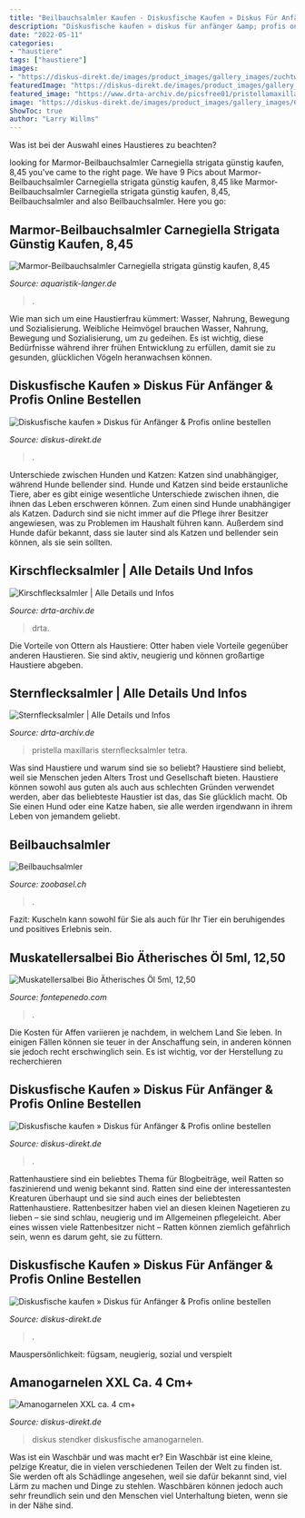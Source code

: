 ```yaml
---
title: "Beilbauchsalmler Kaufen - Diskusfische Kaufen » Diskus Für Anfänger &amp; Profis Online Bestellen"
description: "Diskusfische kaufen » diskus für anfänger &amp; profis online bestellen"
date: "2022-05-11"
categories:
- "haustiere"
tags: ["haustiere"]
images:
- "https://diskus-direkt.de/images/product_images/gallery_images/zuchtwuurfel2.jpg"
featuredImage: "https://diskus-direkt.de/images/product_images/gallery_images/629_0.jpg"
featured_image: "https://www.drta-archiv.de/picsfree01/pristellamaxillaris01.jpg"
image: "https://diskus-direkt.de/images/product_images/gallery_images/629_0.jpg"
ShowToc: true
author: "Larry Willms"
---
```



Was ist bei der Auswahl eines Haustieres zu beachten?

	

		
looking for Marmor-Beilbauchsalmler Carnegiella strigata günstig kaufen, 8,45 you've came to the right page. We have 9 Pics about Marmor-Beilbauchsalmler Carnegiella strigata günstig kaufen, 8,45 like Marmor-Beilbauchsalmler Carnegiella strigata günstig kaufen, 8,45, Beilbauchsalmler and also Beilbauchsalmler. Here you go:
		
    
## Marmor-Beilbauchsalmler Carnegiella Strigata Günstig Kaufen, 8,45

<img loading=lazy src="https://aquaristik-langer.de/media/image/product/3900/lg/marmor-beilbauchsalmler-carnegiella-strigata-guenstig-kaufen.jpg" onerror="this.onerror=null;this.src='https://tse4.mm.bing.net/th?id=OIP.chAM68UTlxswrQF_callVgHaHa&amp;pid=15.1';" alt="Marmor-Beilbauchsalmler Carnegiella strigata günstig kaufen, 8,45">

_Source: aquaristik-langer.de_

>. 

	

Wie man sich um eine Haustierfrau kümmert: Wasser, Nahrung, Bewegung und Sozialisierung.
Weibliche Heimvögel brauchen Wasser, Nahrung, Bewegung und Sozialisierung, um zu gedeihen. Es ist wichtig, diese Bedürfnisse während ihrer frühen Entwicklung zu erfüllen, damit sie zu gesunden, glücklichen Vögeln heranwachsen können.

    
## Diskusfische Kaufen » Diskus Für Anfänger &amp; Profis Online Bestellen

<img loading=lazy src="https://diskus-direkt.de/images/product_images/gallery_images/629_0.jpg" onerror="this.onerror=null;this.src='https://tse4.mm.bing.net/th?id=OIP.byBHQWZRTMMKIfktrKRV1gAAAA&amp;pid=15.1';" alt="Diskusfische kaufen » Diskus für Anfänger &amp; Profis online bestellen">

_Source: diskus-direkt.de_

>. 

	

Unterschiede zwischen Hunden und Katzen: Katzen sind unabhängiger, während Hunde bellender sind.
Hunde und Katzen sind beide erstaunliche Tiere, aber es gibt einige wesentliche Unterschiede zwischen ihnen, die ihnen das Leben erschweren können. Zum einen sind Hunde unabhängiger als Katzen. Dadurch sind sie nicht immer auf die Pflege ihrer Besitzer angewiesen, was zu Problemen im Haushalt führen kann. Außerdem sind Hunde dafür bekannt, dass sie lauter sind als Katzen und bellender sein können, als sie sein sollten.

    
## Kirschflecksalmler | Alle Details Und Infos

<img loading=lazy src="https://www.drta-archiv.de/picsfree01/hyphessobryconerythrostigma03.jpg" onerror="this.onerror=null;this.src='https://tse3.mm.bing.net/th?id=OIP.ZVsF_W0F0SulWwvw6kxHmQHaEf&amp;pid=15.1';" alt="Kirschflecksalmler | Alle Details und Infos">

_Source: drta-archiv.de_

>drta. 

	

Die Vorteile von Ottern als Haustiere: Otter haben viele Vorteile gegenüber anderen Haustieren. Sie sind aktiv, neugierig und können großartige Haustiere abgeben.

    
## Sternflecksalmler | Alle Details Und Infos

<img loading=lazy src="https://www.drta-archiv.de/picsfree01/pristellamaxillaris01.jpg" onerror="this.onerror=null;this.src='https://tse2.mm.bing.net/th?id=OIP.pC0ZFnNHxZHRJB25vTyrJQEEDv&amp;pid=15.1';" alt="Sternflecksalmler | Alle Details und Infos">

_Source: drta-archiv.de_

>pristella maxillaris sternflecksalmler tetra. 

	

Was sind Haustiere und warum sind sie so beliebt?
Haustiere sind beliebt, weil sie Menschen jeden Alters Trost und Gesellschaft bieten. Haustiere können sowohl aus guten als auch aus schlechten Gründen verwendet werden, aber das beliebteste Haustier ist das, das Sie glücklich macht. Ob Sie einen Hund oder eine Katze haben, sie alle werden irgendwann in ihrem Leben von jemandem geliebt.

    
## Beilbauchsalmler

<img loading=lazy src="https://www.zoobasel.ch/uploads/images/tiere/headerfotos/mobile/zm_200415_990550.jpg" onerror="this.onerror=null;this.src='https://tse3.mm.bing.net/th?id=OIP.fSpGEEdLkWSD7UeUctoOfQHaEH&amp;pid=15.1';" alt="Beilbauchsalmler">

_Source: zoobasel.ch_

>. 

	

Fazit: Kuscheln kann sowohl für Sie als auch für Ihr Tier ein beruhigendes und positives Erlebnis sein.

    
## Muskatellersalbei Bio Ätherisches Öl 5ml, 12,50

<img loading=lazy src="https://www.fontepenedo.com/media/image/product/108/md/aetherische-oele-muskatellersalbei~2.jpg" onerror="this.onerror=null;this.src='https://tse3.mm.bing.net/th?id=OIP.TMXPPqT7ewzJEg8JIJgyfAAAAA&amp;pid=15.1';" alt="Muskatellersalbei Bio Ätherisches Öl 5ml, 12,50">

_Source: fontepenedo.com_

>. 

	

Die Kosten für Affen variieren je nachdem, in welchem Land Sie leben. In einigen Fällen können sie teuer in der Anschaffung sein, in anderen können sie jedoch recht erschwinglich sein. Es ist wichtig, vor der Herstellung zu recherchieren

    
## Diskusfische Kaufen » Diskus Für Anfänger &amp; Profis Online Bestellen

<img loading=lazy src="https://diskus-direkt.de/images/product_images/gallery_images/zuchtwuurfel2.jpg" onerror="this.onerror=null;this.src='https://tse3.mm.bing.net/th?id=OIP.PtROcit4C1ZOp6pIXrynBwAAAA&amp;pid=15.1';" alt="Diskusfische kaufen » Diskus für Anfänger &amp; Profis online bestellen">

_Source: diskus-direkt.de_

>. 

	

Rattenhaustiere sind ein beliebtes Thema für Blogbeiträge, weil Ratten so faszinierend und wenig bekannt sind.
Ratten sind eine der interessantesten Kreaturen überhaupt und sie sind auch eines der beliebtesten Rattenhaustiere. Rattenbesitzer haben viel an diesen kleinen Nagetieren zu lieben – sie sind schlau, neugierig und im Allgemeinen pflegeleicht. Aber eines wissen viele Rattenbesitzer nicht – Ratten können ziemlich gefährlich sein, wenn es darum geht, sie zu füttern.

    
## Diskusfische Kaufen » Diskus Für Anfänger &amp; Profis Online Bestellen

<img loading=lazy src="https://diskus-direkt.de/images/product_images/thumbnail_images/leo1_614_1.jpg" onerror="this.onerror=null;this.src='https://tse3.mm.bing.net/th?id=OIP.bKklHtfbQDCusckjrCoIngAAAA&amp;pid=15.1';" alt="Diskusfische kaufen » Diskus für Anfänger &amp; Profis online bestellen">

_Source: diskus-direkt.de_

>. 

	

Mauspersönlichkeit: fügsam, neugierig, sozial und verspielt

    
## Amanogarnelen XXL Ca. 4 Cm+

<img loading=lazy src="https://diskus-direkt.de/images/product_images/thumbnail_images/Pigeon-Blood-Silber-imp1000_5.jpg" onerror="this.onerror=null;this.src='https://tse3.mm.bing.net/th?id=OIP.dP1XclXamD73asu_2l-nagAAAA&amp;pid=15.1';" alt="Amanogarnelen XXL ca. 4 cm+">

_Source: diskus-direkt.de_

>diskus stendker diskusfische amanogarnelen. 

	

Was ist ein Waschbär und was macht er?
Ein Waschbär ist eine kleine, pelzige Kreatur, die in vielen verschiedenen Teilen der Welt zu finden ist. Sie werden oft als Schädlinge angesehen, weil sie dafür bekannt sind, viel Lärm zu machen und Dinge zu stehlen. Waschbären können jedoch auch sehr freundlich sein und den Menschen viel Unterhaltung bieten, wenn sie in der Nähe sind.

